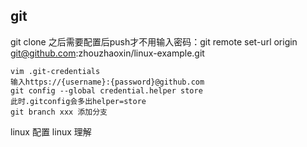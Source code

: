 ## git
git clone 之后需要配置后push才不用输入密码：git remote set-url origin git@github.com:zhouzhaoxin/linux-example.git
```
vim .git-credentials
输入https://{username}:{password}@github.com
git config --global credential.helper store
此时.gitconfig会多出helper=store
git branch xxx 添加分支
```
linux 配置
linux 理解
